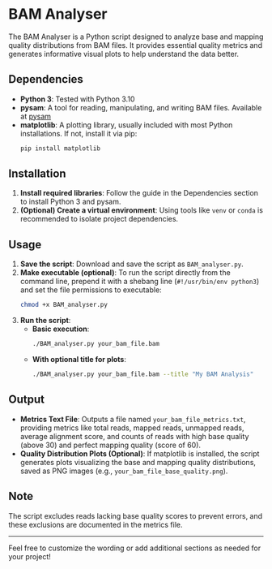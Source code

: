 # BAM Analyser

The BAM Analyser is a Python script designed to analyze base and mapping quality distributions from BAM files. It provides essential quality metrics and generates informative visual plots to help understand the data better.

## Dependencies

- **Python 3**: Tested with Python 3.10
- **pysam**: A tool for reading, manipulating, and writing BAM files. Available at [pysam](https://pypi.org/project/pysam/)
- **matplotlib**: A plotting library, usually included with most Python installations. If not, install it via pip:
  ```bash
  pip install matplotlib
  ```

## Installation

1. **Install required libraries**: Follow the guide in the Dependencies section to install Python 3 and pysam.
2. **(Optional) Create a virtual environment**: Using tools like `venv` or `conda` is recommended to isolate project dependencies.

## Usage

1. **Save the script**: Download and save the script as `BAM_analyser.py`.
2. **Make executable (optional)**: To run the script directly from the command line, prepend it with a shebang line (`#!/usr/bin/env python3`) and set the file permissions to executable:
   ```bash
   chmod +x BAM_analyser.py
   ```
3. **Run the script**:
   - **Basic execution**:
     ```bash
     ./BAM_analyser.py your_bam_file.bam
     ```
   - **With optional title for plots**:
     ```bash
     ./BAM_analyser.py your_bam_file.bam --title "My BAM Analysis"
     ```

## Output

- **Metrics Text File**: Outputs a file named `your_bam_file_metrics.txt`, providing metrics like total reads, mapped reads, unmapped reads, average alignment score, and counts of reads with high base quality (above 30) and perfect mapping quality (score of 60).
- **Quality Distribution Plots (Optional)**: If matplotlib is installed, the script generates plots visualizing the base and mapping quality distributions, saved as PNG images (e.g., `your_bam_file_base_quality.png`).

## Note

The script excludes reads lacking base quality scores to prevent errors, and these exclusions are documented in the metrics file.

---

Feel free to customize the wording or add additional sections as needed for your project!
